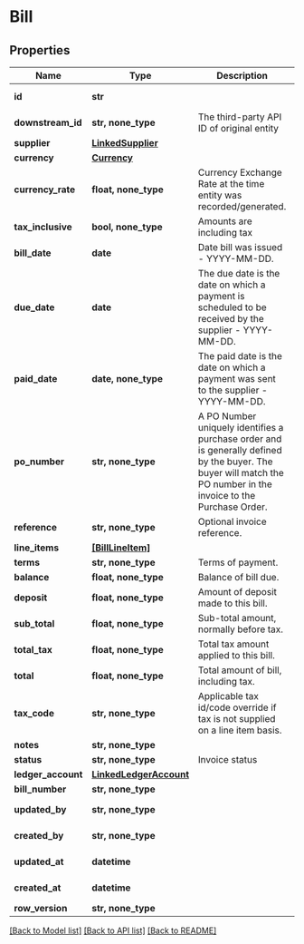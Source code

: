 # Bill


## Properties
Name | Type | Description | Notes
------------ | ------------- | ------------- | -------------
**id** | **str** |  | [optional] [readonly] 
**downstream_id** | **str, none_type** | The third-party API ID of original entity | [optional] [readonly] 
**supplier** | [**LinkedSupplier**](LinkedSupplier.md) |  | [optional] 
**currency** | [**Currency**](Currency.md) |  | [optional] 
**currency_rate** | **float, none_type** | Currency Exchange Rate at the time entity was recorded/generated. | [optional] 
**tax_inclusive** | **bool, none_type** | Amounts are including tax | [optional] 
**bill_date** | **date** | Date bill was issued - YYYY-MM-DD. | [optional] 
**due_date** | **date** | The due date is the date on which a payment is scheduled to be received by the supplier - YYYY-MM-DD. | [optional] 
**paid_date** | **date, none_type** | The paid date is the date on which a payment was sent to the supplier - YYYY-MM-DD. | [optional] 
**po_number** | **str, none_type** | A PO Number uniquely identifies a purchase order and is generally defined by the buyer. The buyer will match the PO number in the invoice to the Purchase Order. | [optional] 
**reference** | **str, none_type** | Optional invoice reference. | [optional] 
**line_items** | [**[BillLineItem]**](BillLineItem.md) |  | [optional] 
**terms** | **str, none_type** | Terms of payment. | [optional] 
**balance** | **float, none_type** | Balance of bill due. | [optional] 
**deposit** | **float, none_type** | Amount of deposit made to this bill. | [optional] 
**sub_total** | **float, none_type** | Sub-total amount, normally before tax. | [optional] 
**total_tax** | **float, none_type** | Total tax amount applied to this bill. | [optional] 
**total** | **float, none_type** | Total amount of bill, including tax. | [optional] 
**tax_code** | **str, none_type** | Applicable tax id/code override if tax is not supplied on a line item basis. | [optional] 
**notes** | **str, none_type** |  | [optional] 
**status** | **str, none_type** | Invoice status | [optional] 
**ledger_account** | [**LinkedLedgerAccount**](LinkedLedgerAccount.md) |  | [optional] 
**bill_number** | **str, none_type** |  | [optional] 
**updated_by** | **str, none_type** |  | [optional] [readonly] 
**created_by** | **str, none_type** |  | [optional] [readonly] 
**updated_at** | **datetime** |  | [optional] [readonly] 
**created_at** | **datetime** |  | [optional] [readonly] 
**row_version** | **str, none_type** |  | [optional] 

[[Back to Model list]](../../README.md#documentation-for-models) [[Back to API list]](../../README.md#documentation-for-api-endpoints) [[Back to README]](../../README.md)


